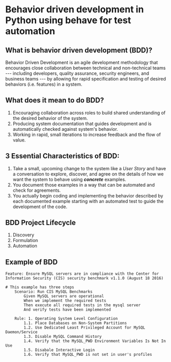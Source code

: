 # Behavior driven development in Python using behave for test automation

## What is behavior driven development (BDD)?

Behavior Driven Development is an agile development methodology that encourages close collaboration between technical and non-technical teams --- including developers, quality assurance, security engineers, and business teams --- by allowing for rapid specification and testing of desired behaviors (i.e. features) in a system.

## What does it mean to do BDD?

1. Encouraging collaboration across roles to build shared understanding of the desired behavior of the system.
2. Producing system documentation that guides development and is automatically checked against system's behavior.
3. Working in rapid, small iterations to increase feedback and the flow of value. 

## 3 Essential Characteristics of BDD:

1. Take a small, upcoming change to the system like a _User Story_ and have a conversation to explore, discover, and agree on the details of how we want the system to behave using **_concrete_** examples. 
2. You document those examples in a way that can be automated and check for agreements.
3. You actually begin coding and implementing the behavior described by each documented example starting with an automated test to guide the development of the code. 

## BDD Project Lifecycle

1. Discovery
2. Formulation
3. Automation 

## Example of BDD

```gherkin
Feature: Ensure MySQL servers are in compliance with the Center for Information Security (CIS) security benchmark v1.1.0 (August 18 2016)

# This example has three steps
    Scenario: Run CIS MySQL Benchmarks
        Given MySQL servers are operational
        When we implement the required tests
        Then execute all required tests in the mysql server
        And verify tests have been implemented

    Rule: 1. Operating System Level Configuration
        1.1. Place Databases on Non-System Partitions
        1.2. Use Dedicated Least Privileged Account for MySQL Daemon/Service
        1.3. Disable MySQL Command History 
        1.4. Verify that the MySQL_PWD Environment Variables Is Not In Use
        1.5. Disabale Interactive Login 
        1.6. Verify that MySQL_PWD is not set in user's profiles
```